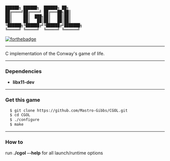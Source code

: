 

	██████╗ ██████╗  ██████╗ ██╗     
	██╔════╝██╔════╝ ██╔═══██╗██║     
	██║     ██║  ███╗██║   ██║██║     
	██║     ██║   ██║██║   ██║██║     
	╚██████╗╚██████╔╝╚██████╔╝███████╗
	╚═════╝ ╚═════╝  ╚═════╝ ╚══════╝

[![forthebadge](https://img.shields.io/badge/BASED-gray?style=for-the-badge&logo=c&labelColor=546CAF)]()

--- 

C implementation of the Conway's game of life.

---

### Dependencies
- **libx11-dev**

---

### Get this game
```bash
  $ git clone https://github.com/Mastro-Gibbs/CGOL.git
  $ cd CGOL
  $ ./configure
  $ make
```
---

### How to
run **./cgol --help** for all launch/runtime options
